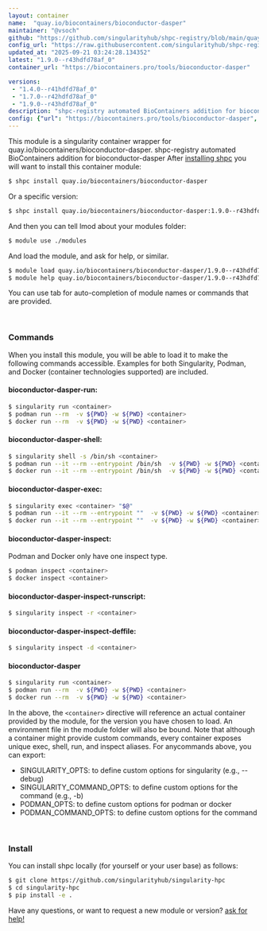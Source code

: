 ```yaml
---
layout: container
name:  "quay.io/biocontainers/bioconductor-dasper"
maintainer: "@vsoch"
github: "https://github.com/singularityhub/shpc-registry/blob/main/quay.io/biocontainers/bioconductor-dasper/container.yaml"
config_url: "https://raw.githubusercontent.com/singularityhub/shpc-registry/main/quay.io/biocontainers/bioconductor-dasper/container.yaml"
updated_at: "2025-09-21 03:24:28.134352"
latest: "1.9.0--r43hdfd78af_0"
container_url: "https://biocontainers.pro/tools/bioconductor-dasper"

versions:
 - "1.4.0--r41hdfd78af_0"
 - "1.7.0--r42hdfd78af_0"
 - "1.9.0--r43hdfd78af_0"
description: "shpc-registry automated BioContainers addition for bioconductor-dasper"
config: {"url": "https://biocontainers.pro/tools/bioconductor-dasper", "maintainer": "@vsoch", "description": "shpc-registry automated BioContainers addition for bioconductor-dasper", "latest": {"1.9.0--r43hdfd78af_0": "sha256:beb349c80f124816ed8a697c03fc24799d632b74d230b9b5a5d8aa34999d56dc"}, "tags": {"1.4.0--r41hdfd78af_0": "sha256:f5b7b30ac771cf8a2f94b470f075af118c7b2f3dfb2b5eb5d45391ef89b0d366", "1.7.0--r42hdfd78af_0": "sha256:80d13405184d5528f6bc6093bf32611cdfeb8a01dcf7b6ea0137066c8b217b0c", "1.9.0--r43hdfd78af_0": "sha256:beb349c80f124816ed8a697c03fc24799d632b74d230b9b5a5d8aa34999d56dc"}, "docker": "quay.io/biocontainers/bioconductor-dasper"}
---
```


This module is a singularity container wrapper for quay.io/biocontainers/bioconductor-dasper.
shpc-registry automated BioContainers addition for bioconductor-dasper
After [installing shpc](#install) you will want to install this container module:


```bash
$ shpc install quay.io/biocontainers/bioconductor-dasper
```

Or a specific version:

```bash
$ shpc install quay.io/biocontainers/bioconductor-dasper:1.9.0--r43hdfd78af_0
```

And then you can tell lmod about your modules folder:

```bash
$ module use ./modules
```

And load the module, and ask for help, or similar.

```bash
$ module load quay.io/biocontainers/bioconductor-dasper/1.9.0--r43hdfd78af_0
$ module help quay.io/biocontainers/bioconductor-dasper/1.9.0--r43hdfd78af_0
```

You can use tab for auto-completion of module names or commands that are provided.

<br>

### Commands

When you install this module, you will be able to load it to make the following commands accessible.
Examples for both Singularity, Podman, and Docker (container technologies supported) are included.

#### bioconductor-dasper-run:

```bash
$ singularity run <container>
$ podman run --rm  -v ${PWD} -w ${PWD} <container>
$ docker run --rm  -v ${PWD} -w ${PWD} <container>
```

#### bioconductor-dasper-shell:

```bash
$ singularity shell -s /bin/sh <container>
$ podman run --it --rm --entrypoint /bin/sh  -v ${PWD} -w ${PWD} <container>
$ docker run --it --rm --entrypoint /bin/sh  -v ${PWD} -w ${PWD} <container>
```

#### bioconductor-dasper-exec:

```bash
$ singularity exec <container> "$@"
$ podman run --it --rm --entrypoint ""  -v ${PWD} -w ${PWD} <container> "$@"
$ docker run --it --rm --entrypoint ""  -v ${PWD} -w ${PWD} <container> "$@"
```

#### bioconductor-dasper-inspect:

Podman and Docker only have one inspect type.

```bash
$ podman inspect <container>
$ docker inspect <container>
```

#### bioconductor-dasper-inspect-runscript:

```bash
$ singularity inspect -r <container>
```

#### bioconductor-dasper-inspect-deffile:

```bash
$ singularity inspect -d <container>
```



#### bioconductor-dasper

```bash
$ singularity run <container>
$ podman run --rm  -v ${PWD} -w ${PWD} <container>
$ docker run --rm  -v ${PWD} -w ${PWD} <container>
```


In the above, the `<container>` directive will reference an actual container provided
by the module, for the version you have chosen to load. An environment file in the
module folder will also be bound. Note that although a container
might provide custom commands, every container exposes unique exec, shell, run, and
inspect aliases. For anycommands above, you can export:

 - SINGULARITY_OPTS: to define custom options for singularity (e.g., --debug)
 - SINGULARITY_COMMAND_OPTS: to define custom options for the command (e.g., -b)
 - PODMAN_OPTS: to define custom options for podman or docker
 - PODMAN_COMMAND_OPTS: to define custom options for the command

<br>

### Install

You can install shpc locally (for yourself or your user base) as follows:

```bash
$ git clone https://github.com/singularityhub/singularity-hpc
$ cd singularity-hpc
$ pip install -e .
```

Have any questions, or want to request a new module or version? [ask for help!](https://github.com/singularityhub/singularity-hpc/issues)